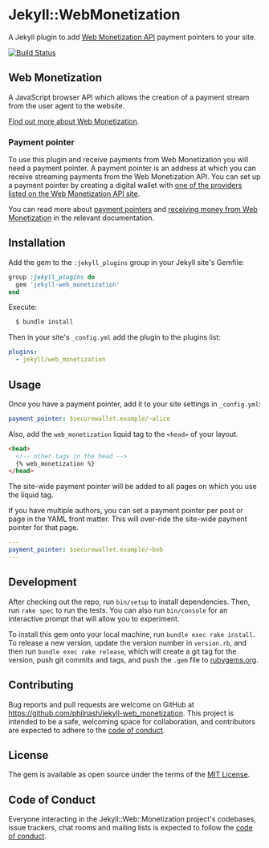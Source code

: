 # Jekyll::WebMonetization

A Jekyll plugin to add [Web Monetization API](https://webmonetization.org/) payment pointers to your site.

[![Build Status](https://travis-ci.org/philnash/jekyll-web_monetization.svg?branch=master)](https://travis-ci.org/philnash/jekyll-web_monetization)

## Web Monetization

A JavaScript browser API which allows the creation of a payment stream from the user agent to the website.

[Find out more about Web Monetization](https://webmonetization.org/).

### Payment pointer

To use this plugin and receive payments from Web Monetization you will need a payment pointer. A payment pointer is an address at which you can receive streaming payments from the Web Monetization API. You can set up a payment pointer by creating a digital wallet with [one of the providers listed on the Web Monetization API site](https://webmonetization.org/docs/ilp-wallets).

You can read more about [payment pointers](https://paymentpointers.org/) and [receiving money from Web Monetization](https://webmonetization.org/docs/receiving) in the relevant documentation.

## Installation

Add the gem to the `:jekyll_plugins` group in your Jekyll site's Gemfile:

```ruby
group :jekyll_plugins do
  gem 'jekyll-web_monetization'
end
```

Execute:

```bash
  $ bundle install
```

Then in your site's `_config.yml` add the plugin to the plugins list:

```yml
plugins:
  - jekyll/web_monetization
```

## Usage

Once you have a payment pointer, add it to your site settings in `_config.yml`:

```yml
payment_pointer: $securewallet.example/~alice
```

Also, add the `web_monetization` liquid tag to the `<head>` of your layout.

```html
<head>
  <!-- other tags in the head -->
  {% web_monetization %}
</head>
```

The site-wide payment pointer will be added to all pages on which you use the liquid tag.

If you have multiple authors, you can set a payment pointer per post or page in the YAML front matter. This will over-ride the site-wide payment pointer for that page.

```yml
---
payment_pointer: $securewallet.example/~bob
---
```

## Development

After checking out the repo, run `bin/setup` to install dependencies. Then, run `rake spec` to run the tests. You can also run `bin/console` for an interactive prompt that will allow you to experiment.

To install this gem onto your local machine, run `bundle exec rake install`. To release a new version, update the version number in `version.rb`, and then run `bundle exec rake release`, which will create a git tag for the version, push git commits and tags, and push the `.gem` file to [rubygems.org](https://rubygems.org).

## Contributing

Bug reports and pull requests are welcome on GitHub at https://github.com/philnash/jekyll-web_monetization. This project is intended to be a safe, welcoming space for collaboration, and contributors are expected to adhere to the [code of conduct](./CODE_OF_CONDUCT.md).

## License

The gem is available as open source under the terms of the [MIT License](https://opensource.org/licenses/MIT).

## Code of Conduct

Everyone interacting in the Jekyll::Web::Monetization project's codebases, issue trackers, chat rooms and mailing lists is expected to follow the [code of conduct](./CODE_OF_CONDUCT.md).
